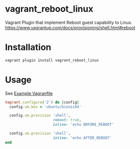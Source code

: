 # vagrant_reboot_linux
Vagrant Plugin that implement Reboot guest capability to Linux.
https://www.vagrantup.com/docs/provisioning/shell.html#reboot

# Installation

```bash
vagrant plugin install vagrant_reboot_linux
```

# Usage

See [Example Vagranfile](./example/Vagrantfile)

```ruby
Vagrant.configure('2') do |config|
  config.vm.box = 'ubuntu/bionic64'

  config.vm.provision 'shell',
                      reboot: true,
                      inline: 'echo BRFORE_REBOOT'

  config.vm.provision 'shell',
                      inline: 'echo AFTER_REBOOT'
end

```
